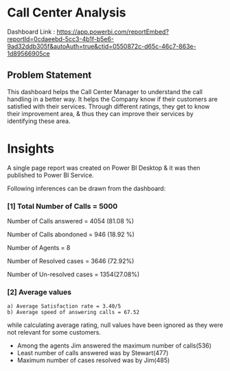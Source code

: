 # Call Center Analysis
Dashboard Link : https://app.powerbi.com/reportEmbed?reportId=0cdaeebd-5cc3-4b1f-b5e6-9ad32ddb305f&autoAuth=true&ctid=0550872c-d65c-46c7-863e-1d89566905ce
## Problem Statement

This dashboard helps the Call Center Manager to  understand the call handling in a better way. It helps the Company know if their customers are satisfied with their services. Through different ratings, they get to know their improvement area, & thus they can improve their services by identifying these area. 

# Insights

A single page report was created on Power BI Desktop & it was then published to Power BI Service.

Following inferences can be drawn from the dashboard:

### [1] Total Number of Calls = 5000

   Number of Calls answered = 4054 (81.08 %)

   Number of Calls abondoned = 946 (18.92 %)

   Number of Agents = 8

   Number of Resolved cases = 3646 (72.92%)

   Number of Un-resolved cases = 1354(27.08%)

### [2] Average values

    a) Average Satisfaction rate = 3.40/5
    b) Average speed of answering calls = 67.52
    
  while calculating average rating, null values have been ignored as they were not relevant for some customers. 

- Among the agents Jim answered the maximum number of calls(536)
- Least number of calls answered was by Stewart(477)
- Maximum number of cases resolved was by Jim(485)
